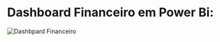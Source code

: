 # Dashboard Financeiro em Power Bi:
![Dashbpard Financeiro](https://github.com/user-attachments/assets/243c97e5-aa97-4573-b7af-7b3d10d4c906)
